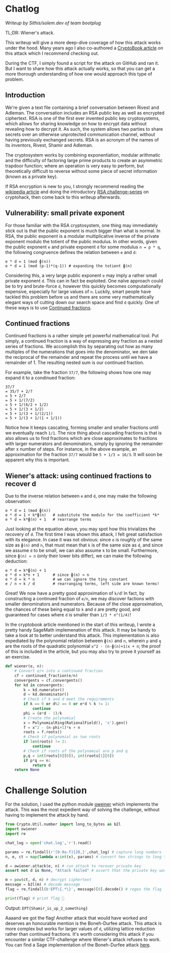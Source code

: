 
# Chatlog

*Writeup by Sithis/solem.dev of team bootplug*

TL;DR: Wiener's attack.

This writeup will give a more deep-dive coverage of how this attack works under the hood. Many years ago I also co-authored a [CryptoBook article](https://cryptohack.gitbook.io/cryptobook/untitled/low-private-component-attacks/wieners-attack) on this attack which I recommend checking out.

During the CTF, I simply found a script for the attack on GitHub and ran it. But I want to share how this attack actually works, so that you can get a more thorough understanding of how one would approach this type of problem.

## Introduction 

We're given a text file containing a brief conversation between Rivest and Adleman. The conversation includes an RSA public key as well as encrypted ciphertext. RSA is one of the first ever invented public key cryptosystems, which allows for sharing knowledge on how to encrypt data without revealing how to decrypt it. As such, the system allows two parties to share secrets over an otherwise unprotected communication channel, without having previously exchanged secrets. RSA is an acronym of the names of its inventors, Rivest, Shamir and Adleman.

The cryptosystem works by combining exponentiation, modular arithmatic and the difficulty of factoring large prime products to create an asymmetric trapdoor function; where an operation is very easy to perform, but theoretically difficult to reverse without some piece of secret information (known as a private key).

If RSA encryption is new to you, I strongly recommend reading the [wikipedia article](https://en.wikipedia.org/wiki/RSA_(cryptosystem)) and doing the introductory [RSA challenge-series](https://cryptohack.org/challenges/rsa/) on cryptohack, then come back to this writeup afterwards.

## Vulnerability: small private exponent

For those familiar with the RSA cryptosystem, one thing may immediately stick out is that the public exponent is much bigger than what is normal. In RSA, the public exponent is a modular multiplicative inverse of the private exponent modulo the totient of the public modulus. In other words, given the public exponent `e` and private exponent `d` for some modulus `n = p * q`, the following congruence defines the relation between `e` and `d`:

```
e * d = 1 (mod ɸ(n))
e * d = 1 (mod (p-1)*(q-1)) # expanding the totient ɸ(n)
```

Considering this, a very large public exponent `e` may imply a rather small private exponent `d`. This can in fact be exploited. One naïve approach could be to try and brute-force `d`, however this quickly becomes computationally expensive, especially for large values of `n`. Luckily, smart people have tackled this problem before us and there are some very mathematically elegant ways of cutting down our search space and find `d` quickly. One of these ways is to use [Continued fractions](https://en.wikipedia.org/wiki/Continued_fraction).

## Continued fractions

Continued fractions is a rather simple yet powerful mathematical tool. Put simply, a continued fraction is a way of expressing any fraction as a nested series of fractions. We accomplish this by separating out how as many multiples of the numerations that goes into the denominator, we den take the reciprocal of the remainder and repeat the process until we have a remainder of 1. The resulting nested sum is our continued fraction. 

For example, take the fraction `37/7`, the following shows how one may expand it to a condinued fraction:

```
37/7
= 35/7 + 2/7
= 5 + 2/7
= 5 + 1/(7/2)
= 5 + 1/(6/2 + 1/2)
= 5 + 1/(3 + 1/2)
= 5 + 1/(3 + 1/(2/1))
= 5 + 1/(3 + 1/(1 + 1/1))
```

Notice how it keeps cascating, forming smaller and smaller fractions until we eventually reach `1/1`. The nice thing about cascading fractions is that is also allows us to find fractions which are close approximates to fractions with larger numerators and denominators, simply by ignoring the remainder after x number of steps. For instance, in the above example, an approximation for the fraction `37/7` would be `5 + 1/3 = 16/3`. It will soon be apparent why this is important.

## Wiener's attack: using continued fractions to recover d

Due to the inverse relation between `e` and `d`, one may make the following observation:

```
e * d = 1 (mod ɸ(n))
e * d = 1 + k*ɸ(n)   # substitute the modulo for the coefficient *k*
e * d = k*ɸ(n) + 1   # rearrange terms
```

Just looking at the equation above, you may spot how this trivializes the recovery of `d`. The first time I was shown this attack, I felt great satisfaction with its elegance. In case it was not obvious: since `e` is roughly of the same size as `ɸ(n)` and `n`, that must mean that `k` is of the same size as `d`, and since we assume `d` to be small, we can also assume `k` to be small. Furthermore, since `ɸ(n) ≈ n` (only their lower bits differ), we can make the following deduction:

```
e * d = k*ɸ(n) + 1
e * d ≈ k*n + 1      # since ɸ(n) ≈ n
e * d ≈ k * n        # we can ignore the tiny constant
e / n ≈ k / d        # rearranging terms, left side are known terms!
```

Great! We now have a pretty good approximation of `k/d`! In fact, by constructing a continued fraction of `e/n`, we may discover factions with smaller denominators and numerators. Because of the close approximation, the chances of these being equal to `k` and `d` are pretty good, and guaranteed for cases where `d` is smaller than `1/3 * n^(1/4)`!

In the cryptobook article mentioned in the start of this writeup, I wrote a pretty handy SageMath implemenation of this attack. It may be handy to take a look at to better understand this attack. This implementation is also expediated by the polynomial relation between `ɸ(n)` and `n`, wherein `p` and `q` are the roots of the quadratic polynomial `x^2 - (n-ɸ(n)+1)x + n`; the proof of this is included in the article, but you may also try to prove it yourself as an exercise.

```py
def wiener(e, n):
    # Convert e/n into a continued fraction
    cf = continued_fraction(e/n)
    convergents = cf.convergents()
    for kd in convergents:
        k = kd.numerator()
        d = kd.denominator()
        # Check if k and d meet the requirements
        if k == 0 or d%2 == 0 or e*d % k != 1:
            continue
        phi = (e*d - 1)/k
        # Create the polynomial
        x = PolynomialRing(RationalField(), 'x').gen()
        f = x^2 - (n-phi+1)*x + n
        roots = f.roots()
        # Check if polynomial as two roots
        if len(roots) != 2:
            continue
        # Check if roots of the polynomial are p and q
        p,q = int(roots[0][0]), int(roots[1][0])
        if p*q == n:
            return d
    return None
```

# Challenge Solution

For the solution, I used the python module [oweiner](https://github.com/orisano/owiener) which implements the attack. This was the most expedient way of solving the challenge, without having to implement the attack by hand.

```py
from Crypto.Util.number import long_to_bytes as b2l
import owiener
import re

chat_log = open('chat.log','r').read()

params = re.findall(r'[0-9a-f]{20,}',chat_log) # capture long numbers
n, e, ct = map(lambda x:int(x), params) # convert hex strings to long types

d = owiener.attack(e, n) # run attack to recover private key
assert not d is None, "Attack failed" # assert that the private key was found

m = pow(ct, d, n) # decrypt ciphertext
message = b2l(m) # decode message
flag = re.findall(b'EPT\{.*\}', message)[0].decode() # regex the flag

print(flag) # print flag 🥳
```

Output: `EPT{Shamir_is_up_2_something}`

Aaaand we got the flag! Another attack that would have worked and deserves an honourable mention is the Boneh-Durfee attack. This attack is more complex but works for larger values of `d`, utilizing lattice reduction rather than continued fractions. It's worth considering this attack if you encounter a similar CTF-challenge where Wiener's attack refuses to work. You can find a Sage implementation of the Boneh-Durfee attack [here](https://github.com/mimoo/RSA-and-LLL-attacks/blob/master/boneh_durfee.sage).